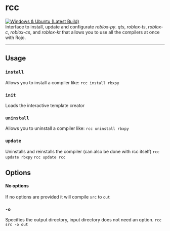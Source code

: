 # rcc
[![Windows & Ubuntu (Latest Build)](https://github.com/roblox-compilers/rcc/actions/workflows/compile.yml/badge.svg)](https://github.com/roblox-compilers/rcc/actions/workflows/compile.yml)<br/>
Interface to install, update and configurate *roblox-py*. *qts*, *roblox-ts*, *roblox-c*, *roblox-cs*, and *roblox-kt* that allows you to use all the compilers at once with Rojo.

***
## Usage
### `install`
Allows you to install a compiler like:
`rcc install rbxpy`
### `init`
Loads the interactive template creator
### `uninstall`
Allows you to uninstall a compiler like:
`rcc uninstall rbxpy`
### `update`
Uninstalls and reinstalls the compiler (can also be done with rcc itself)
`rcc update rbxpy`
`rcc update rcc`
## Options
#### No options
If no options are provided it will compile `src` to `out`
### `-o`
Specifies the output directory, input directory does not need an option.
`rcc src -o out`

